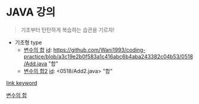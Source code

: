 # JAVA 강의
>기초부터 탄탄하게
>복습하는 습관을 기르자!

* 기초형 type
  - [변수의 합][id] [id]: <https://github.com/Wani1993/coding-practice/blob/a3c19e2b0f583a1c416abc6b4aba243382c04b53/0518/Add.java> "합"
  - [변수의 합2][id] [id]: <0518/Add2.java> "합"




[link keyword][id]

[id]: URL "Optional Title here"


[변수의 합][link]

[link]: https://github.com/Wani1993/coding-practice/blob/a3c19e2b0f583a1c416abc6b4aba243382c04b53/0518/Add.java
